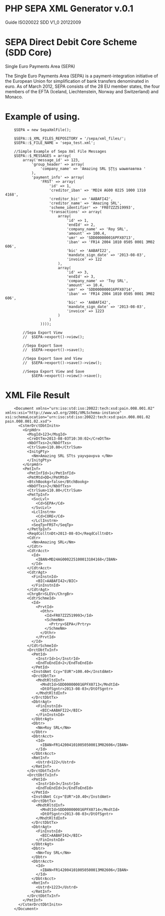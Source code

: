 PHP SEPA XML Generator v.0.1
====
Guide ISO20022 SDD  V1_0 20122009

SEPA Direct Debit Core Scheme (SDD Core) 
====

Single Euro Payments Area (SEPA)

The Single Euro Payments Area (SEPA) is a payment-integration initiative of the European Union for simplification of bank
transfers denominated in euro. As of March 2012, SEPA consists of the 28 EU member states, the four members of the EFTA
(Iceland, Liechtenstein, Norway and Switzerland) and Monaco.

Example of using.
====
        $SEPA = new SepaXmlFile();

        $SEPA::$_XML_FILES_REPOSITORY = '/sepa/xml_files/';
        $SEPA::$_FILE_NAME = 'sepa_test.xml';

        //Simple Example of Sepa Xml File Messages
        $SEPA::$_MESSAGES = array(
            array('message_id' => 123,
                'group_header' => array(
                    'company_name' => 'Amazing SRL ȘȚțș ыаывпавпва '
                ),
                'payment_info' => array(
                    'FRST' => array(
                        'id' => 1,
                        'creditor_iban' => 'MD24 AG00 0225 1000 1310 4168',
                        'creditor_bic' => 'AABAFI42',
                        'creditor_name' => 'Amazing SRL',
                        'scheme_identifier' => 'FR07ZZZ519993',
                        'transactions' => array(
                            array(
                                'id' => 1,
                                'endId' => 2,
                                'company_name' => 'Roy SRL',
                                'amount' => 100.4,
                                'umr' => 'SDD000000016PFX0713',
                                'iban' => 'FR14 2004 1010 0505 0001 3M02 606',
                                'bic' => 'AABAFI22',
                                'mandate_sign_date' => '2013-08-03',
                                'invoice' => 122
                            ),
                            array(
                                'id' => 3,
                                'endId' => 3,
                                'company_name' => 'Toy SRL',
                                'amount' => 10.4,
                                'umr' => 'SDD000000016PFX0714',
                                'iban' => 'FR14 2004 1010 0505 0001 3M02 606',
                                'bic' => 'AABAFI42',
                                'mandate_sign_date' => '2013-08-03',
                                'invoice' => 1223
                            )
                        )
                    ))));

            //Sepa Export View
            //	$SEPA->export()->view();

            //Sepa Export Save
            //	$SEPA->export()->save();

            //Sepa Export Save and View
            //	$SEPA->export()->save()->view();

            //Seepa Export View and Save
            	$SEPA->export()->view()->save();

XML File Result
===

        <Document xmlns="urn:iso:std:iso:20022:tech:xsd:pain.008.001.02" xmlns:xsi="http://www.w3.org/2001/XMLSchema-instance" xsi:schemaLocation="urn:iso:std:iso:20022:tech:xsd:pain.008.001.02 pain.008.001.02.xsd">
          <CstmrDrctDbtInitn>
            <GrpHdr>
              <MsgId>123</MsgId>
              <CreDtTm>2013-08-03T10:30:02</CreDtTm>
              <NbOfTxs>2</NbOfTxs>
              <CtrlSum>110.80</CtrlSum>
              <InitgPty>
                <Nm>Amazing SRL STts yayvpavpva </Nm>
              </InitgPty>
            </GrpHdr>
            <PmtInf>
              <PmtInfId>1</PmtInfId>
              <PmtMtd>DD</PmtMtd>
              <BtchBookg>false</BtchBookg>
              <NbOfTxs>2</NbOfTxs>
              <CtrlSum>110.80</CtrlSum>
              <PmtTpInf>
                <SvcLvl>
                  <Cd>SEPA</Cd>
                </SvcLvl>
                <LclInstrm>
                  <Cd>CORE</Cd>
                </LclInstrm>
                <SeqTp>FRST</SeqTp>
              </PmtTpInf>
              <ReqdColltnDt>2013-08-03</ReqdColltnDt>
              <Cdtr>
                <Nm>Amazing SRL</Nm>
              </Cdtr>
              <CdtrAcct>
                <Id>
                  <IBAN>MD24AG000225100013104168</IBAN>
                </Id>
              </CdtrAcct>
              <CdtrAgt>
                <FinInstnId>
                  <BIC>AABAFI42</BIC>
                </FinInstnId>
              </CdtrAgt>
              <ChrgBr>SLEV</ChrgBr>
              <CdtrSchmeId>
                <Id>
                  <PrvtId>
                    <Othr>
                      <Id>FR07ZZZ519993</Id>
                      <SchmeNm>
                        <Prtry>SEPA</Prtry>
                      </SchmeNm>
                    </Othr>
                  </PrvtId>
                </Id>
              </CdtrSchmeId>
              <DrctDbtTxInf>
                <PmtId>
                  <InstrId>1</InstrId>
                  <EndToEndId>2</EndToEndId>
                </PmtId>
                <InstdAmt Ccy="EUR">100.40</InstdAmt>
                <DrctDbtTx>
                  <MndtRltdInf>
                    <MndtId>SDD000000016PFX0713</MndtId>
                    <DtOfSgntr>2013-08-03</DtOfSgntr>
                  </MndtRltdInf>
                </DrctDbtTx>
                <DbtrAgt>
                  <FinInstnId>
                    <BIC>AABAFI22</BIC>
                  </FinInstnId>
                </DbtrAgt>
                <Dbtr>
                  <Nm>Roy SRL</Nm>
                </Dbtr>
                <DbtrAcct>
                  <Id>
                    <IBAN>FR1420041010050500013M02606</IBAN>
                  </Id>
                </DbtrAcct>
                <RmtInf>
                  <Ustrd>122</Ustrd>
                </RmtInf>
              </DrctDbtTxInf>
              <DrctDbtTxInf>
                <PmtId>
                  <InstrId>3</InstrId>
                  <EndToEndId>3</EndToEndId>
                </PmtId>
                <InstdAmt Ccy="EUR">10.40</InstdAmt>
                <DrctDbtTx>
                  <MndtRltdInf>
                    <MndtId>SDD000000016PFX0714</MndtId>
                    <DtOfSgntr>2013-08-03</DtOfSgntr>
                  </MndtRltdInf>
                </DrctDbtTx>
                <DbtrAgt>
                  <FinInstnId>
                    <BIC>AABAFI42</BIC>
                  </FinInstnId>
                </DbtrAgt>
                <Dbtr>
                  <Nm>Toy SRL</Nm>
                </Dbtr>
                <DbtrAcct>
                  <Id>
                    <IBAN>FR1420041010050500013M02606</IBAN>
                  </Id>
                </DbtrAcct>
                <RmtInf>
                  <Ustrd>1223</Ustrd>
                </RmtInf>
              </DrctDbtTxInf>
            </PmtInf>
          </CstmrDrctDbtInitn>
        </Document>

